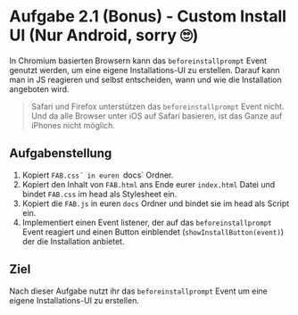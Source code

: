# Aufgabe 2.1 (Bonus) - Custom Install UI (Nur Android, sorry 🙄)

In Chromium basierten Browsern kann das `beforeinstallprompt` Event genutzt werden, um eine eigene Installations-UI zu erstellen.
Darauf kann man in JS reagieren und selbst entscheiden, wann und wie die Installation angeboten wird.

> Safari und Firefox unterstützen das `beforeinstallprompt` Event nicht.
> Und da alle Browser unter iOS auf Safari basieren, ist das Ganze auf iPhones nicht möglich.

## Aufgabenstellung

1. Kopiert `FAB.css´ in euren `docs` Ordner.
2. Kopiert den Inhalt von `FAB.html` ans Ende eurer `index.html` Datei und bindet `FAB.css` im head als Stylesheet ein.
3. Kopiert die `FAB.js` in euren `docs` Ordner und bindet sie im head als Script ein.
4. Implementiert einen Event listener, der auf das `beforeinstallprompt` Event reagiert und einen Button einblendet (`showInstallButton(event)`) der die Installation anbietet.

## Ziel

Nach dieser Aufgabe nutzt ihr das `beforeinstallprompt` Event um eine eigene Installations-UI zu erstellen.
